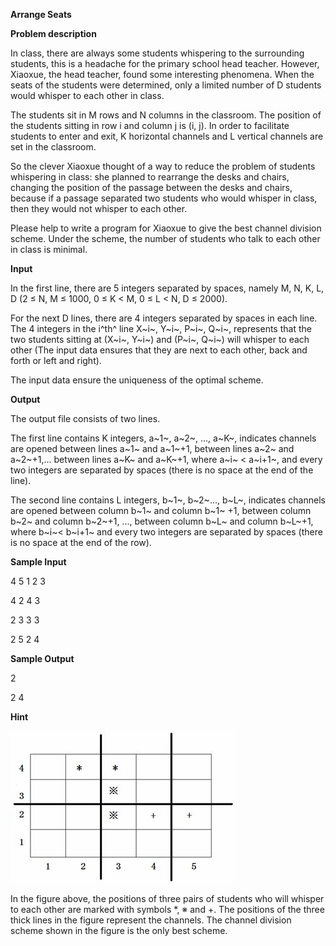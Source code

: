 **Arrange Seats**

**Problem description**

In class, there are always some students whispering to the surrounding students, this is a headache for the primary school head teacher. However, Xiaoxue, the head teacher, found some interesting phenomena. When the seats of the students were determined, only a limited number of D students would whisper to each other in class.

The students sit in M rows and N columns in the classroom. The position of the students sitting in row i and column j is (i, j). In order to facilitate students to enter and exit, K horizontal channels and L vertical channels are set in the classroom.

So the clever Xiaoxue thought of a way to reduce the problem of students whispering in class: she planned to rearrange the desks and chairs, changing the position of the passage between the desks and chairs, because if a passage separated two students who would whisper in class, then they would not whisper to each other.

Please help to write a program for Xiaoxue to give the best channel division scheme. Under the scheme, the number of students who talk to each other in class is minimal.

**Input**

In the first line, there are 5 integers separated by spaces, namely M, N, K, L, D (2 ≤ N, M ≤ 1000, 0 ≤ K \< M, 0 ≤ L \< N, D ≤ 2000).

For the next D lines, there are 4 integers separated by spaces in each line. The 4 integers in the i^th^ line X~i~, Y~i~, P~i~, Q~i~, represents that the two students sitting at (X~i~, Y~i~) and (P~i~, Q~i~) will whisper to each other (The input data ensures that they are next to each other, back and forth or left and right).

The input data ensure the uniqueness of the optimal scheme.

**Output**

The output file consists of two lines.

The first line contains K integers, a~1~, a~2~, \..., a~K~, indicates channels are opened between lines a~1~ and a~1~+1, between lines a~2~ and a~2~+1,\... between lines a~K~ and a~K~+1, where a~i~ \< a~i+1~, and every two integers are separated by spaces (there is no space at the end of the line).

The second line contains L integers, b~1~, b~2~\..., b~L~, indicates channels are opened between column b~1~ and column b~1~ +1, between column b~2~ and column b~2~+1, \..., between column b~L~ and column b~L~+1, where b~i~\< b~i+1~ and every two integers are separated by spaces (there is no space at the end of the row).

**Sample Input**

4 5 1 2 3

4 2 4 3

2 3 3 3

2 5 2 4

**Sample Output**

2

2 4

**Hint**

![IMG<span data-type=](media/image1.jpeg)

In the figure above, the positions of three pairs of students who will whisper to each other are marked with symbols \*, ※ and +. The positions of the three thick lines in the figure represent the channels. The channel division scheme shown in the figure is the only best scheme.
